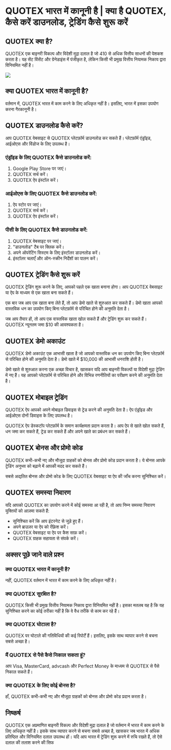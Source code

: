 # QUOTEX भारत में कानूनी है \| क्या है QUOTEX, कैसे करें डाउनलोड, ट्रेडिंग कैसे शुरू करें

## QUOTEX क्या है?

QUOTEX एक बाइनरी विकल्प और विदेशी मुद्रा दलाल है जो 410 से अधिक वित्तीय साधनों
की पेशकश करता है। यह सेंट विंसेंट और ग्रेनेडाइंस में पंजीकृत है, लेकिन किसी भी प्रमुख
वित्तीय नियामक निकाय द्वारा विनियमित नहीं है।

[![](https://static.quotex.io/files/4_en/300_250.jpg)](https://traff.sbs/brokerqxlid)

## क्या QUOTEX भारत में कानूनी है?

वर्तमान में, QUOTEX भारत में काम करने के लिए अधिकृत नहीं है। इसलिए, भारत में इसका
उपयोग करना गैरकानूनी है।

## QUOTEX डाउनलोड कैसे करें?

आप QUOTEX वेबसाइट से QUOTEX प्लेटफ़ॉर्म डाउनलोड कर सकते हैं। प्लेटफ़ॉर्म एंड्रॉइड,
आईओएस और विंडोज के लिए उपलब्ध है।

### एंड्रॉइड के लिए QUOTEX कैसे डाउनलोड करें:

1.  Google Play Store पर जाएं।
2.  QUOTEX सर्च करें।
3.  QUOTEX ऐप इंस्टॉल करें।

### आईओएस के लिए QUOTEX कैसे डाउनलोड करें:

1.  ऐप स्टोर पर जाएं।
2.  QUOTEX सर्च करें।
3.  QUOTEX ऐप इंस्टॉल करें।

### पीसी के लिए QUOTEX कैसे डाउनलोड करें:

1.  QUOTEX वेबसाइट पर जाएं।
2.  "डाउनलोड" टैब पर क्लिक करें।
3.  अपने ऑपरेटिंग सिस्टम के लिए इंस्टॉलर डाउनलोड करें।
4.  इंस्टॉलर चलाएँ और ऑन-स्क्रीन निर्देशों का पालन करें।

## QUOTEX ट्रेडिंग कैसे शुरू करें

QUOTEX ट्रेडिंग शुरू करने के लिए, आपको पहले एक खाता बनाना होगा। आप QUOTEX वेबसाइट
या ऐप के माध्यम से एक खाता बना सकते हैं।

एक बार जब आप एक खाता बना लेते हैं, तो आप डेमो खाते से शुरुआत कर सकते हैं। डेमो खाता
आपको वास्तविक धन का उपयोग किए बिना प्लेटफ़ॉर्म से परिचित होने की अनुमति देता है।

जब आप तैयार हों, तो आप एक वास्तविक खाता खोल सकते हैं और ट्रेडिंग शुरू कर सकते हैं।
QUOTEX न्यूनतम जमा \$10 की आवश्यकता है।

## QUOTEX डेमो अकाउंट

QUOTEX डेमो अकाउंट एक आभासी खाता है जो आपको वास्तविक धन का उपयोग किए बिना
प्लेटफ़ॉर्म से परिचित होने की अनुमति देता है। डेमो खाते में \$10,000 की आभासी धनराशि
होती है।

डेमो खाते से शुरुआत करना एक अच्छा विचार है, खासकर यदि आप बाइनरी विकल्पों या विदेशी
मुद्रा ट्रेडिंग में नए हैं। यह आपको प्लेटफ़ॉर्म से परिचित होने और विभिन्न रणनीतियों का
परीक्षण करने की अनुमति देता है।

## QUOTEX मोबाइल ट्रेडिंग

QUOTEX ऐप आपको अपने मोबाइल डिवाइस से ट्रेड करने की अनुमति देता है। ऐप एंड्रॉइड और
आईओएस दोनों डिवाइस के लिए उपलब्ध है।

QUOTEX ऐप डेस्कटॉप प्लेटफ़ॉर्म के समान कार्यक्षमता प्रदान करता है। आप ऐप से खाते खोल
सकते हैं, धन जमा कर सकते हैं, ट्रेड कर सकते हैं और अपने खाते का प्रबंधन कर सकते हैं।

## QUOTEX बोनस और प्रोमो कोड

QUOTEX कभी-कभी नए और मौजूदा ग्राहकों को बोनस और प्रोमो कोड प्रदान करता है। ये
बोनस आपके ट्रेडिंग अनुभव को बढ़ाने में आपकी मदद कर सकते हैं।

सबसे अद्यतित बोनस और प्रोमो कोड के लिए QUOTEX वेबसाइट या ऐप की जाँच करना
सुनिश्चित करें।

## QUOTEX समस्या निवारण

यदि आपको QUOTEX का उपयोग करने में कोई समस्या आ रही है, तो आप निम्न समस्या
निवारण युक्तियों को आज़मा सकते हैं:

-   सुनिश्चित करें कि आप इंटरनेट से जुड़े हुए हैं।
-   अपने ब्राउज़र या ऐप को रीफ़्रेश करें।
-   QUOTEX वेबसाइट या ऐप पर कैश साफ़ करें।
-   QUOTEX ग्राहक सहायता से संपर्क करें।

## अक्सर पूछे जाने वाले प्रश्न

### क्या QUOTEX भारत में कानूनी है?

नहीं, QUOTEX वर्तमान में भारत में काम करने के लिए अधिकृत नहीं है।

### क्या QUOTEX सुरक्षित है?

QUOTEX किसी भी प्रमुख वित्तीय नियामक निकाय द्वारा विनियमित नहीं है। इसका मतलब
यह है कि यह सुनिश्चित करने का कोई तरीका नहीं है कि वे वैध तरीके से काम कर रहे हैं।

### क्या QUOTEX घोटाला है?

QUOTEX पर घोटाले की गतिविधियों की कई रिपोर्टें हैं। इसलिए, इसके साथ व्यापार करने से
बचना सबसे अच्छा है।

### मैं QUOTEX से पैसे कैसे निकाल सकता हूं?

आप Visa, MasterCard, advcash और Perfect Money के माध्यम से QUOTEX से पैसे
निकाल सकते हैं।

### क्या QUOTEX के लिए कोई बोनस है?

हाँ, QUOTEX कभी-कभी नए और मौजूदा ग्राहकों को बोनस और प्रोमो कोड प्रदान करता है।

## निष्कर्ष

QUOTEX एक अप्रमाणित बाइनरी विकल्प और विदेशी मुद्रा दलाल है जो वर्तमान में भारत में
काम करने के लिए अधिकृत नहीं है। इसके साथ व्यापार करने से बचना सबसे अच्छा है, खासकर
जब भारत में अधिक प्रतिष्ठित और विनियमित दलाल उपलब्ध हों। यदि आप भारत में ट्रेडिंग
शुरू करने में रुचि रखते हैं, तो ऐसे दलाल की तलाश करने की सिफ


